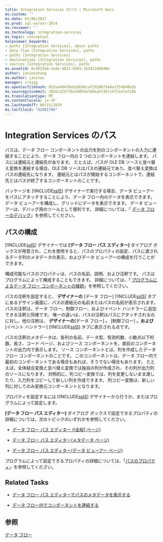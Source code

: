 ```yaml
---
title: Integration Services のパス | Microsoft Docs
ms.custom: ''
ms.date: 03/06/2017
ms.prod: sql-server-2014
ms.reviewer: ''
ms.technology: integration-services
ms.topic: conceptual
helpviewer_keywords:
- paths [Integration Services], about paths
- data flow [Integration Services], paths
- paths [Integration Services]
- destinations [Integration Services], paths
- sources [Integration Services], paths
ms.assetid: 6c4629a9-2ede-4011-9101-3b342249640e
author: janinezhang
ms.author: janinez
manager: craigg
ms.openlocfilehash: 832ea48478eb28b94caf292067344a3754040b2b
ms.sourcegitcommit: 3026c22b7fba19059a769ea5f367c4f51efaf286
ms.translationtype: MT
ms.contentlocale: ja-JP
ms.lasthandoff: 06/15/2019
ms.locfileid: "62901796"
---
```

# <a name="integration-services-paths"></a>Integration Services のパス
  パスは、データ フロー コンポーネントの出力を別のコンポーネントの入力に連結することにより、データ フロー内の 2 つのコンポーネントを連結します。 パスには連結元と連結先があります。 たとえば、パスが OLE DB ソースと並べ替え変換を連結する場合、OLE DB ソースはパスの連結元であり、並べ替え変換はパスの連結先になります。 連結元とはパスが開始するコンポーネントで、連結先とはパスが終了するコンポーネントのことです。  
  
 パッケージを [!INCLUDE[ssIS](../../includes/ssis-md.md)] デザイナーで実行する場合、データ ビューアーをパスにアタッチすることにより、データ フロー内のデータを表示できます。 データ ビューアーを構成し、グリッドにデータを表示できます。 データ ビューアーは、デバッグ用のツールとして便利です。 詳細については、「 [データ フローのデバッグ](../troubleshooting/debugging-data-flow.md)」を参照してください。  
  
## <a name="configuration-of-the-path"></a>パスの構成  
 [!INCLUDE[ssIS](../../includes/ssis-md.md)] デザイナーでは **[データ フロー パス エディター]** ダイアログ ボックスが用意され、これを使用すると、パスのプロパティの設定、パスに渡されるデータ列のメタデータの表示、およびデータ ビューアーの構成を行うことができます。  
  
 構成可能なパスのプロパティは、パスの名前、説明、および注釈です。 パスはプログラムによって構成することもできます。 詳細については、「 [プログラムによるデータ フロー コンポーネントの接続](../building-packages-programmatically/connecting-data-flow-components-programmatically.md)」を参照してください。  
  
 パスの注釈を設定すると、 **デザイナーの** [データ フロー] [!INCLUDE[ssIS](../../includes/ssis-md.md)] タブにあるデザイン画面に、パスの連結元の名前またはパスの名前が表示されます。 パスの注釈は、データ フロー、制御フロー、およびイベント ハンドラーに追加できる注釈と同様です。 唯一の違いは、パスの注釈はパスにアタッチされるのに対し、他の注釈は、 **デザイナーの**[データ フロー] **、** [制御フロー] **、および**[イベント ハンドラー] [!INCLUDE[ssIS](../../includes/ssis-md.md)] タブに表示される点です。  
  
 パスの注釈のメタデータは、各列の名前、データ型、有効桁数、小数点以下桁数、長さ、コード ページ、およびソース コンポーネントを、直前のコンポーネントの出力内で表示します。 ソース コンポーネントとは、列を作成したデータ フロー コンポーネントのことです。 このコンポーネントは、データ フロー内で最初のコンポーネントである場合もあれば、そうでない場合もあります。 たとえば、全体結合変換と並べ替え変換では独自の列が作成され、その列が出力列のソースになります。 対照的に、列コピー変換では、列を変更しないまま渡したり、入力列をコピーして新しい列を作成できます。 列コピー変換は、新しい列に対してのみ変換元コンポーネントとなります。  
  
 プロパティを設定するには [!INCLUDE[ssIS](../../includes/ssis-md.md)] デザイナーから行うか、またはプログラムによって設定します。  
  
 **[データ フロー パス エディター]** ダイアログ ボックスで設定できるプロパティの詳細については、次のトピックのいずれかを参照してください。  
  
-   [データ フロー パス エディター &#40;[全般] ページ&#41;](../general-page-of-integration-services-designers-options.md)  
  
-   [データ フロー パス エディター&#40;メタデータ ページ&#41;](../data-flow-path-editor-metadata-page.md)  
  
-   [データ フロー パス エディター&#40;データ ビューアー ページ&#41;](../data-flow-path-editor-data-viewers-page.md)  
  
 プログラムによって設定できるプロパティの詳細については、「[パスのプロパティ](../path-properties.md)」を参照してください。  
  
## <a name="related-tasks"></a>Related Tasks  
  
-   [データ フロー パス エディターでパスのメタデータを表示する](../view-path-metadata-in-the-data-flow-path-editor.md)  
  
-   [データ フロー内でコンポーネントを連結する](connect-components-in-a-data-flow.md)  
  
## <a name="see-also"></a>参照  
 [データ フロー](data-flow.md)  
  
  
